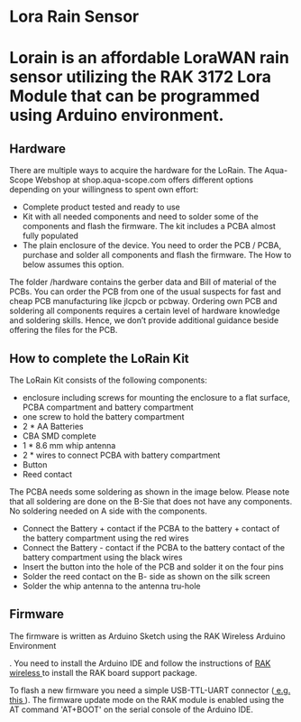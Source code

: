 <h1> Lora Rain Sensor <h1>

<p>Lorain is an affordable LoraWAN rain sensor utilizing the RAK 3172 Lora Module that can be programmed using Arduino environment. </b>

  
<h2> Hardware</h2>

<p>There are multiple ways to acquire the hardware for the LoRain. The Aqua-Scope Webshop at shop.aqua-scope.com offers different options depending on your willingness to spent own effort:
<ul>
<li>Complete product tested and ready to use</li>
<li>Kit with all needed components and need to solder some of the components and flash the firmware. 
The kit includes a PCBA almost fully populated</li>
<li>The plain enclosure of the device. You need to order the PCB / PCBA, purchase and solder all components and flash the firmware. The How to below assumes this option.</li>
</ul>
<p> The folder /hardware contains the gerber data and Bill of material of the PCBs. You can order the PCB from one of the usual suspects for fast and cheap PCB manufacturing like jlcpcb or pcbway. Ordering own PCB and soldering all components requires a certain level of hardware knowledge and soldering skills. Hence, we don’t provide additional guidance beside offering the files for the PCB.
</p>

<h2>How to complete the LoRain Kit</h2>

<p>The LoRain Kit consists of the following components:
<ul>
<li>enclosure including screws for mounting the enclosure to a flat surface, PCBA compartment and battery compartment</li>
<li>one screw to hold the battery compartment</li>
<li>2 * AA Batteries</li>
<li>CBA SMD complete</li>
<li>1 * 8.6 mm whip antenna</li>
<li>2 * wires to connect PCBA with battery compartment</li>
<li>Button</li>
<li>Reed contact</li>
</uL>
<p>The PCBA needs some soldering as shown in the image below. Please note that all soldering are done on the B-Sie that does not have any components. No soldering needed on A side with the components.
</p>
<ul>
<li>Connect the Battery + contact if the PCBA to the battery + contact of the battery compartment using the red wires</li>
<li>Connect the Battery - contact if the PCBA to the battery contact of the battery compartment using the black wires</li>
<li>Insert the button into the hole of the PCB and solder it on the four pins</li>
<li>Solder the reed contact on the B- side as shown on the silk screen</li>
<li>Solder the whip antenna to the antenna tru-hole</li>
</ul> 

<h2> Firmware </h2>
  
<p> The firmware is written as Arduino Sketch using the RAK Wireless Arduino Environment </p>. You need to install the Arduino IDE and follow the instructions of <a href="https://docs.rakwireless.com/Product-Categories/WisDuo/RAK3172-Module/Quickstart/#rak3172-as-a-stand-alone-device-using-rui3"> RAK wireless </a> to install the RAK board support package. </p>
  
<p> To flash a new firmware you need a simple USB-TTL-UART connector (<a href="https://www.amazon.de/AZDelivery-Konverter-kompatibel-Arduino-inklusive/dp/B089QJZ51Z/ref=asc_df_B089QJZ51Z"> e.g. this </a>). The firmware update mode on the RAK module is enabled using the AT command 'AT+BOOT' on the serial console of the Arduino IDE. </p>
